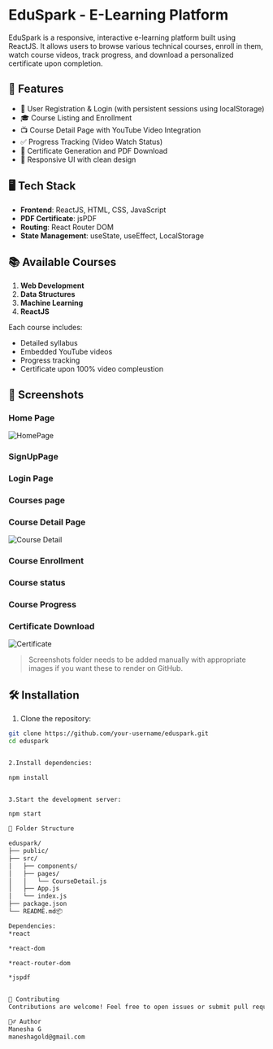 # EduSpark - E-Learning Platform

EduSpark is a responsive, interactive e-learning platform built using ReactJS. It allows users to browse various technical courses, enroll in them, watch course videos, track progress, and download a personalized certificate upon completion.

## 🚀 Features

- 🔐 User Registration & Login (with persistent sessions using localStorage)
- 🎓 Course Listing and Enrollment
- 📺 Course Detail Page with YouTube Video Integration
- ✅ Progress Tracking (Video Watch Status)
- 📜 Certificate Generation and PDF Download
- 📱 Responsive UI with clean design

## 🖥️ Tech Stack

- **Frontend**: ReactJS, HTML, CSS, JavaScript
- **PDF Certificate**: jsPDF
- **Routing**: React Router DOM
- **State Management**: useState, useEffect, LocalStorage

## 📚 Available Courses

1. **Web Development**
2. **Data Structures**
3. **Machine Learning**
4. **ReactJS**

Each course includes:
- Detailed syllabus
- Embedded YouTube videos
- Progress tracking
- Certificate upon 100% video compleustion

## 📸 Screenshots

###  Home Page
![HomePage](screenshots/course-detail.png)

###   SignUpPage

### Login Page

### Courses page

###  Course Detail Page
![Course Detail](screenshots/course-detail.png)

### Course Enrollment 

### Course status

### Course Progress

###  Certificate Download
![Certificate](screenshots/certificate.png)

> Screenshots folder needs to be added manually with appropriate images if you want these to render on GitHub.

## 🛠️ Installation

1. Clone the repository:

```bash
git clone https://github.com/your-username/eduspark.git
cd eduspark


2.Install dependencies:

npm install


3.Start the development server:

npm start

📄 Folder Structure

eduspark/
├── public/
├── src/
│   ├── components/
│   ├── pages/
│   │   └── CourseDetail.js
│   ├── App.js
│   └── index.js
├── package.json
└── README.md📦

Dependencies:
*react

*react-dom

*react-router-dom

*jspdf


🤝 Contributing
Contributions are welcome! Feel free to open issues or submit pull requests to improve the platform.

🙋‍♂️ Author
Manesha G
maneshagold@gmail.com





